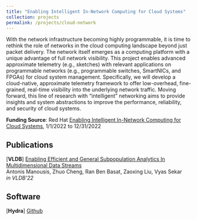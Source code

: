 ```yaml
---
title: "Enabling Intelligent In-Network Computing for Cloud Systems"
collection: projects
permalink: /projects/cloud-network
---
```


With the network infrastructure becoming highly programmable, it is time to rethink the role of networks in the cloud computing landscape beyond just packet delivery. The network itself emerges as a computing platform with a unique advantage of full network visibility. This project enables advanced approximate telemetry (e.g., sketches) with relevant applications on programmable networks (e.g., programmable switches, SmartNICs, and FPGAs) for cloud system management. Specifically, we will develop a cloud-native, approximate telemetry framework to offer low-overhead, fine-grained, real-time visibility into the underlying network traffic. Moving forward, this line of research with “intelligent” networking aims to provide insights and system abstractions to improve the performance, reliability, and security of cloud systems.

**Funding Source**: Red Hat [Enabling Intelligent In-Network Computing for Cloud Systems](https://research.redhat.com/blog/research_project/enabling-intelligent-in-network-computing-for-cloud-systems/), 1/1/2022 to 12/31/2022


Publications
------
[**VLDB**] [Enabling Efficient and General Subpopulation Analytics In Multidimensional Data Streams](/papers/2022/VLDB22_Hydra.pdf)  
Antonis Manousis, Zhuo Cheng, Ran Ben Basat, Zaoxing Liu, Vyas Sekar  
*in VLDB'22*

Software
------
[**Hydra**] [Github](https://github.com/antonis-m/HYDRA_VLDB)